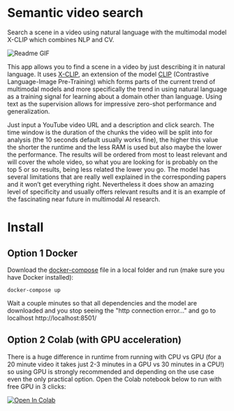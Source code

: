 # Semantic video search
Search a scene in a video using natural language with the multimodal model X-CLIP which combines NLP and CV.

![Readme GIF](https://user-images.githubusercontent.com/108660081/218447254-8f035b9b-f1a7-4fc1-92fc-a97225669880.gif)

This app allows you to find a scene in a video by just describing it in natural language. It uses [X-CLIP](https://arxiv.org/pdf/2208.02816.pdf), an extension of the model [CLIP](https://arxiv.org/pdf/2103.00020.pdf) (Contrastive Language-Image Pre-Training) which forms parts of the current trend of multimodal models and more specifically the trend in using natural language as a training signal for learning about a domain other than language. Using text as the supervision allows for impressive zero-shot performance and generalization.

Just input a YouTube video URL and a description and click search. The time window is the duration of the chunks the video will be split into for analysis (the 10 seconds default usually works fine), the higher this value the shorter the runtime and the less RAM is used but also maybe the lower the performance. The results will be ordered from most to least relevant and will cover the whole video, so what you are looking for is probably on the top 5 or so results, being less related the lower you go.
The model has several limitations that are really well explained in the corresponding papers and it won’t get everything right. Nevertheless it does show an amazing level of specificity and usually offers relevant results and it is an example of the fascinating near future in multimodal AI research.


# Install
## Option 1 Docker
Download the [docker-compose](https://github.com/Davegdd/Semantic-video-search/blob/main/docker-compose.yml) file in a local folder and run (make sure you have Docker installed):

```
docker-compose up
```

Wait a couple minutes so that all dependencies and the model are downloaded and you stop seeing the "http connection error..." and go to localhost http://localhost:8501/

## Option 2 Colab (with GPU acceleration)
There is a huge difference in runtime from running with CPU vs GPU (for a 20 minute video it takes just 2-3 minutes in a GPU vs 30 minutes in a CPU!) so using GPU is
strongly recommended and depending on the use case even the only practical option. Open the Colab notebook below to run with free GPU in 3 clicks:

<a target="_blank" href="https://colab.research.google.com/github/Davegdd/Semantic-video-search/blob/main/colab_version/semantic_video_search_colab.ipynb">
  <img src="https://colab.research.google.com/assets/colab-badge.svg" alt="Open In Colab"/>
</a>


